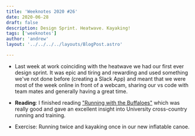 ```yaml
---
title: 'Weeknotes 2020 #26'
date: 2020-06-28
draft: false
description: Design Sprint. Heatwave. Kayaking!
tags: ['weeknotes']
author: 'andrew'
layout: '../../../../layouts/BlogPost.astro'

---
```

-   Last week at work coinciding with the heatwave we had our first ever design sprint. It was epic and tiring and rewarding and used something we've not done before (creating a Slack App) and meant that we were most of the week online in front of a webcam, sharing our vs code with team mates and generally having a great time.

*   **Reading**: I finished reading ["Running with the Buffaloes"](https://www.amazon.co.uk/dp/B004HD49Q2/ref=pe_385721_48721101_TE_M1DP) which was really good and gave an excellent insight into University cross-country running and training.

*   Exercise: Running twice and kayaking once in our new inflatable canoe.
